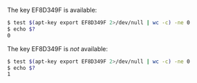 The key EF8D349F is available:

```bash
$ test $(apt-key export EF8D349F 2>/dev/null | wc -c) -ne 0
$ echo $?
0
```

The key EF8D349F is _not_ available:

```bash
$ test $(apt-key export EF8D349F 2>/dev/null | wc -c) -ne 0
$ echo $?
1
```
